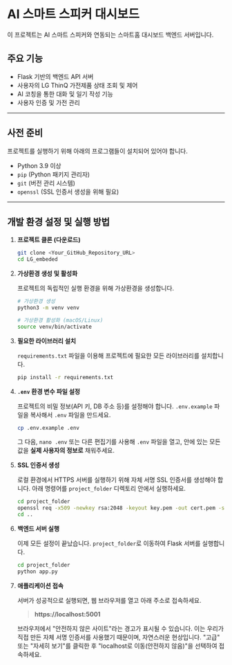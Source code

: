 # AI 스마트 스피커 대시보드

이 프로젝트는 AI 스마트 스피커와 연동되는 스마트홈 대시보드 백엔드 서버입니다.

## 주요 기능

- Flask 기반의 백엔드 API 서버
- 사용자의 LG ThinQ 가전제품 상태 조회 및 제어
- AI 코칭을 통한 대화 및 일기 작성 기능
- 사용자 인증 및 가전 관리

---

## 사전 준비

프로젝트를 실행하기 위해 아래의 프로그램들이 설치되어 있어야 합니다.

- Python 3.9 이상
- `pip` (Python 패키지 관리자)
- `git` (버전 관리 시스템)
- `openssl` (SSL 인증서 생성을 위해 필요)

---

## 개발 환경 설정 및 실행 방법

1.  **프로젝트 클론 (다운로드)**

    ```bash
    git clone <Your_GitHub_Repository_URL>
    cd LG_embeded
    ```

2.  **가상환경 생성 및 활성화**

    프로젝트의 독립적인 실행 환경을 위해 가상환경을 생성합니다.

    ```bash
    # 가상환경 생성
    python3 -m venv venv

    # 가상환경 활성화 (macOS/Linux)
    source venv/bin/activate
    ```

3.  **필요한 라이브러리 설치**

    `requirements.txt` 파일을 이용해 프로젝트에 필요한 모든 라이브러리를 설치합니다.

    ```bash
    pip install -r requirements.txt
    ```

4.  **`.env` 환경 변수 파일 설정**

    프로젝트의 비밀 정보(API 키, DB 주소 등)를 설정해야 합니다. `.env.example` 파일을 복사해서 `.env` 파일을 만드세요.

    ```bash
    cp .env.example .env
    ```

    그 다음, `nano .env` 또는 다른 편집기를 사용해 `.env` 파일을 열고, 안에 있는 모든 값을 **실제 사용자의 정보로** 채워주세요.

5.  **SSL 인증서 생성**

    로컬 환경에서 HTTPS 서버를 실행하기 위해 자체 서명 SSL 인증서를 생성해야 합니다. 아래 명령어를 `project_folder` 디렉토리 안에서 실행하세요.

    ```bash
    cd project_folder
    openssl req -x509 -newkey rsa:2048 -keyout key.pem -out cert.pem -sha256 -days 365 -nodes -subj "/C=KR/ST=Seoul/L=Seoul/O=MyProject/OU=Dev/CN=localhost"
    cd ..
    ```

6.  **백엔드 서버 실행**

    이제 모든 설정이 끝났습니다. `project_folder`로 이동하여 Flask 서버를 실행합니다.

    ```bash
    cd project_folder
    python app.py
    ```

7.  **애플리케이션 접속**

    서버가 성공적으로 실행되면, 웹 브라우저를 열고 아래 주소로 접속하세요.

    > **https://localhost:5001**

    브라우저에서 "안전하지 않은 사이트"라는 경고가 표시될 수 있습니다. 이는 우리가 직접 만든 자체 서명 인증서를 사용했기 때문이며, 자연스러운 현상입니다. "고급" 또는 "자세히 보기"를 클릭한 후 "localhost로 이동(안전하지 않음)"을 선택하여 접속하세요.
